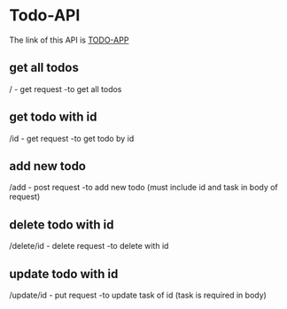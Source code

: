 # Todo-API

The link of this API is [TODO-APP](https://todo-app-back.herokuapp.com/)

## get all todos
/ - get request      -to get all todos
## get todo with id
/id - get request    -to get todo by id
## add new todo
/add - post request  -to add new todo (must include id and task in body of request)
## delete todo with id
/delete/id - delete request  -to delete with id
## update todo with id
/update/id - put request     -to update task of id (task is required in body)
